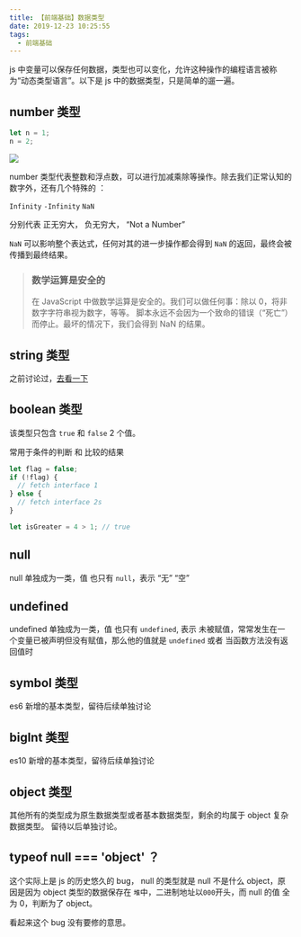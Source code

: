 ```yaml
---
title: 【前端基础】数据类型
date: 2019-12-23 10:25:55
tags:
  - 前端基础
---
```


js 中变量可以保存任何数据，类型也可以变化，允许这种操作的编程语言被称为“动态类型语言”。以下是 js 中的数据类型，只是简单的遛一遍。

<!--more-->

## number 类型

```js
let n = 1;
n = 2;
```

![](https://gitee.com/fenda-tz/images/raw/master/VmsvAG.png)

number 类型代表整数和浮点数，可以进行加减乘除等操作。除去我们正常认知的数字外，还有几个特殊的 ：

`Infinity` `-Infinity` `NaN`

分别代表 正无穷大， 负无穷大， “Not a Number”

`NaN` 可以影响整个表达式，任何对其的进一步操作都会得到 `NaN` 的返回，最终会被传播到最终结果。

> ### 数学运算是安全的
>
> 在 JavaScript 中做数学运算是安全的。我们可以做任何事：除以 0，将非数字字符串视为数字，等等。
> 脚本永远不会因为一个致命的错误（“死亡”）而停止。最坏的情况下，我们会得到 NaN 的结果。

## string 类型

之前讨论过，[去看一下](https://www.plutos.net.cn/2019/12/20/%E5%AD%97%E7%AC%A6%E4%B8%B2/)

## boolean 类型

该类型只包含 `true` 和 `false` 2 个值。

常用于条件的判断 和 比较的结果

```js
let flag = false;
if (!flag) {
  // fetch interface 1
} else {
  // fetch interface 2s
}

let isGreater = 4 > 1; // true
```

## null

null 单独成为一类，值 也只有 `null`，表示 “无” “空”

## undefined

undefined 单独成为一类，值 也只有 `undefined`, 表示 未被赋值，常常发生在一个变量已被声明但没有赋值，那么他的值就是 `undefined` 或者 当函数方法没有返回值时

## symbol 类型

es6 新增的基本类型，留待后续单独讨论

## bigInt 类型

es10 新增的基本类型，留待后续单独讨论

## object 类型

其他所有的类型成为原生数据类型或者基本数据类型，剩余的均属于 object 复杂数据类型。 留待以后单独讨论。

## typeof null === 'object' ？

这个实际上是 js 的历史悠久的 bug， null 的类型就是 null 不是什么 object，原因是因为 object 类型的数据保存在 `堆`中，二进制地址以`000`开头，而 null 的值 全为 0，判断为了 object。

看起来这个 bug 没有要修的意思。
